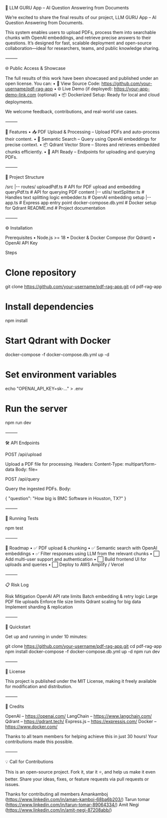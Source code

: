 📄 LLM GURU App – AI Question Answering from Documents

We’re excited to share the final results of our project, LLM GURU App – AI Question Answering from Documents.

This system enables users to upload PDFs, process them into searchable chunks with OpenAI embeddings, and retrieve precise answers to their questions. It’s designed for fast, scalable deployment and open-source collaboration—ideal for researchers, teams, and public knowledge sharing.

⸻

🌐 Public Access & Showcase

The full results of this work have been showcased and published under an open license. You can:
	•	🔗 View Source Code: https://github.com/your-username/pdf-rag-app
	•	🌐 Live Demo (if deployed): https://your-app-demo-link.com (optional)
	•	📦 Dockerized Setup: Ready for local and cloud deployments.

We welcome feedback, contributions, and real-world use cases.

⸻

🚀 Features
	•	📥 PDF Upload & Processing – Upload PDFs and auto-process their content.
	•	🔎 Semantic Search – Query using OpenAI embeddings for precise context.
	•	📦 Qdrant Vector Store – Stores and retrieves embedded chunks efficiently.
	•	📝 API Ready – Endpoints for uploading and querying PDFs.

⸻

📂 Project Structure

/src
  |-- routes/
        uploadPdf.ts      # API for PDF upload and embedding
        queryPdf.ts       # API for querying PDF content
  |-- utils/
        textSplitter.ts   # Handles text splitting logic
        embedder.ts       # OpenAI embedding setup
  |-- app.ts              # Express app entry point
docker-compose.db.yml     # Docker setup for Qdrant
README.md                 # Project documentation


⸻

⚙️ Installation

Prerequisites
	•	Node.js >= 18
	•	Docker & Docker Compose (for Qdrant)
	•	OpenAI API Key

Steps

# Clone repository
git clone https://github.com/your-username/pdf-rag-app.git
cd pdf-rag-app

# Install dependencies
npm install

# Start Qdrant with Docker
docker-compose -f docker-compose.db.yml up -d

# Set environment variables
echo "OPENAI_API_KEY=sk-..." > .env

# Run the server
npm run dev


⸻

🛠 API Endpoints

POST /api/upload

Upload a PDF file for processing.
Headers: Content-Type: multipart/form-data
Body: file=<your-pdf-file>

POST /api/query

Query the ingested PDFs.
Body:

{
  "question": "How big is BMC Software in Houston, TX?"
}


⸻

🧪 Running Tests

npm test


⸻

🏁 Roadmap
	•	✅ PDF upload & chunking
	•	✅ Semantic search with OpenAI embeddings
	•	✅ Filter responses using LLM from the relevant chunks
	•	⬜ Add multi-user support and authentication
	•	⬜ Build frontend UI for uploads and queries
	•	⬜ Deploy to AWS Amplify / Vercel

⸻

📋 Risk Log

Risk	Mitigation
OpenAI API rate limits	Batch embedding & retry logic
Large PDF file uploads	Enforce file size limits
Qdrant scaling for big data	Implement sharding & replication


⸻

🏃 Quickstart

Get up and running in under 10 minutes:

git clone https://github.com/your-username/pdf-rag-app.git
cd pdf-rag-app
npm install
docker-compose -f docker-compose.db.yml up -d
npm run dev


⸻

📜 License

This project is published under the MIT License, making it freely available for modification and distribution.

⸻

🙏 Credits

OpenAI – https://openai.com/
LangChain – https://www.langchain.com/
Qdrant – https://qdrant.tech/
Express.js – https://expressjs.com/
Docker – https://www.docker.com/

Thanks to all team members for helping achieve this in just 30 hours! Your contributions made this possible.

⸻

💡 Call for Contributions

This is an open-source project. Fork it, star it ⭐, and help us make it even better. Share your ideas, fixes, or feature requests via pull requests or issues.


Thanks for contributing all members
 Amankamboj (https://www.linkedin.com/in/aman-kamboj-68ba6b203/)
 Tarun tomar (https://www.linkedin.com/in/tarun-tomar-89064334/)
 Amit Negi (https://www.linkedin.com/in/amit-negi-87208abb/)
